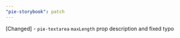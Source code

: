 ```yaml
---
"pie-storybook": patch
---
```


[Changed] - `pie-textarea` `maxLength` prop description and fixed typo
